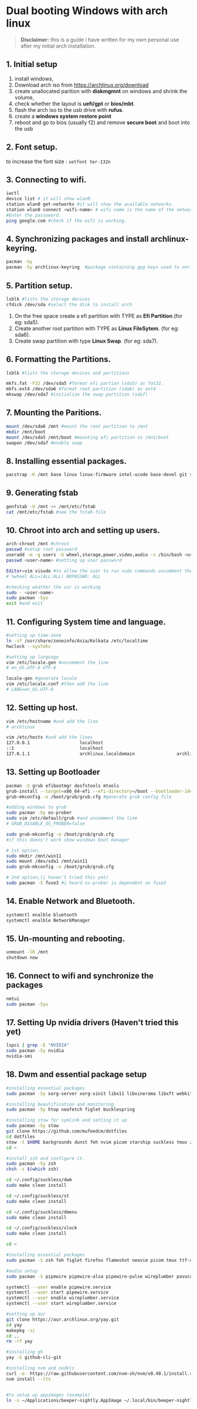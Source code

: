 # Dual booting Windows with arch linux
> **Disclaimer:** this is a guide i have written for my own personal use after my initial arch installation.

## 1. Initial setup
1. install windows, 
2. Download arch iso from https://archlinux.org/download
3. create unallocated parition with **diskmgmnt** on windows and shrink the volume,
4. check whether the layout is **uefi/gpt** or **bios/mbt**.
5. flash the arch iso to the usb drive with **rufus**.
6. create a **windows system restore point**
7. reboot and go to bios (usually f2) and remove **secure boot** and boot into the usb


## 2. Font setup.
to increase the font size : `setfont ter-132n`

## 3. Connecting to wifi.

```bash
iwctl  
device list # it will show wlan0.
station wlan0 get-networks #it will show the available networks.
station wlan0 connect <wifi-name> # wifi name is the name of the network you want to connect.
#Enter the passoword.
ping google.com #check if the wifi is working.
```

## 4. Synchronizing packages and install archlinux-keyring.
```bash
pacman -Sy
pacman -Sy archlinux-keyring  #package containing gpg keys used to verify the integritty and authenticity of packages.
```

## 5. Partition setup.

```bash
lsblk #lists the storage devices
cfdick /dev/sda #select the disk to install arch
```
1. On the free space create a efi partition with TYPE as **Efi Partition**.(for eg: sda5).
2. Create another root partition with TYPE as **Linux FileSytem**. (for eg: sda6).
3. Create swap partition with type **Linux Swap**. (for eg: sda7).

## 6. Formatting the Partitions.
```bash
lsblk #lists the storage devices and partitions

mkfs.fat -F32 /dev/sda5 #format efi partion (sda5) as fat32.
mkfs.ext4 /dev/sda6 #format root partition (sda6) as ext4
mkswap /dev/sda7 #initialize the swap partition (sda7)
```

## 7. Mounting the Paritions.

```bash
mount /dev/sda6 /mnt #mount the root partition to /mnt
mkdir /mnt/boot 
mount /dev/sda5 /mnt/boot #mounting efi partition to /mnt/boot
swapon /dev/sda7 #enable swap
```

## 8. Installing essential packages.

```bash
pacstrap -K /mnt base linux linux-firmware intel-ucode base-devel git sudo vim bluez bluez-utils networkmanager
```

## 9. Generating fstab

```bash
genfstab -U /mnt >> /mnt/etc/fstab
cat /mnt/etc/fstab #see the fstab-file
```

## 10. Chroot into arch and setting up users.

```bash
arch-chroot /mnt #chroot
passwd #setup root password
useradd -m -g users -G wheel,storage,power,video,audio -s /bin/bash <user-name> #adding user
passwd <user-name> #setting up user password 

Editor=vim visudo #to allow the user to run sudo commands uncomment the line
# %wheel ALL=(ALL:ALL) NOPASSWD: ALL

#checking weather the usr is working
sudo - <user-name>
sudo pacman -Syu
exit #and exit
```

## 11. Configuring System time and language.

```bash
#setting up time-zone
ln -sf /usr/share/zoneinfo/Asia/Kolkata /etc/localtime 
hwclock --systohc 

#setting up language
vim /etc/locale.gen #uncomment the line
# en_US.UTF-8 UTF-8

locale-gen #generate locale
vim /etc/locale.conf #then add the line 
# LANG=en_US.UTF-8
```

## 12. Setting up host.
```bash
vim /etc/hostname #and add the line 
# archlinux

vim /etc/hosts #and add the lines
127.0.0.1                   localhost
::1                         localhost
127.0.1.1                   archlinux.localdomain                archlinux
```

## 13. Setting up Bootloader

```bash
pacman -S grub efibootmgr dosfstools mtools
grub-install --target=x86_64-efi --efi-directory=/boot --bootloader-id=GRUB #install grub to efi-partition
grub-mkconfig -o /boot/grub/grub.cfg #generate grub config file

#adding windows to grub
sudo pacman -Sy os-prober
sudo vim /etc/default/grub #and uncomment the line 
# GRUB_DISABLE_OS_PROBER=false

sudo grub-mkconfig -o /boot/grub/grub.cfg
#if this doens't work show windows boot manager

# 1st option,
sudo mkdir /mnt/win11
sudo mount /dev/sda1 /mnt/win11
sudo grub-mkconfig -o /boot/grub/grub.cfg

# 2nd option,(i haven't tried this yet)
sudo pacman -S fuse3 #i heard os-prober is dependent on fuse3
```

## 14. Enable Network and Bluetooth.

```bash
systemctl enalble bluetooth
systemctl enalble NetworkManager
```

## 15. Un-mounting and rebooting.

```bash
unmount -lR /mnt
shutdown now
```

## 16. Connect to wifi and synchronize the packages

```bash
nmtui
sudo pacman -Syu
```
## 17. Setting Up nvidia drivers (Haven't tried this yet)

```bash
lspci | grep -E "NVIDIA"
sudo pacman -Sy nvidia
nvidia-smi
```

## 18. Dwm and essential package setup

```bash
#installing essential packages
sudo pacman -Sy xorg-server xorg-xinit libx11 libxinerama libxft webkit2gtk

#installing beautification and monitoring
sudo pacman -Sy htop neofetch figlet bucklespring

#installing stow for symlink and setting it up
sudo pacman -Sy stow
git clone https://github.com/mufeedcm/dotfiles
cd dotfiles
stow -t $HOME backgrounds dunst feh nvim picom starship suckless tmux zathura zsh x rofi
cd ~

#install zsh and configure it.
sudo pacman -Sy zsh
chsh -s $(which zsh)

cd ~/.config/suckless/dwm
sudo make clean install

cd ~/.config/suckless/st
sudo make clean install

cd ~/.config/suckless/dmenu
sudo make clean install

cd ~/.config/suckless/slock
sudo make clean install

cd ~

#installing essential packages
sudo pacman -S zsh feh figlet firefox flameshot neovim picom tmux ttf-meslo-nerd xclip zathura rofi dunst libnotify xorg-xsetroot xautolock xorg-setxkbmap xcape network-manager-applet fuse2 noto-fonts-emoji unzip wget ripgrep lf

#audio setup
sudo pacman -S pipewire pipewire-alsa pipewire-pulse wireplumber pavucontrol alsa-utils

systemctl --user enable pipewire.service
systemctl --user start pipewire.service
systemctl --user enable wireplumber.service
systemctl --user start wireplumber.service

#setting up aur
git clone https://aur.archlinux.org/yay.git
cd yay
makepkg -si
cd ..
rm -rf yay

#installing gh
yay -S github-cli-git

#installing nvm and nodejs
curl -o- https://raw.githubusercontent.com/nvm-sh/nvm/v0.40.1/install.sh | bash
nvm install --lts


#to setup up appimages (example)
ln -s ~/Applications/beeper-nightly.AppImage ~/.local/bin/beeper-nightly
```





























